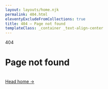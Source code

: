 ```yaml
---
layout: layouts/home.njk
permalink: 404.html
eleventyExcludeFromCollections: true
title: 404 — Page not found
templateClass: _container _text-align-center
---
```


<p class="_font-family-mono _text-h4">
  404
</p>

<h1>
  Page not found
</h1>

<br>

<a class="_text-h5" href="{{ '/' | url }}">
  Head home →
</a>